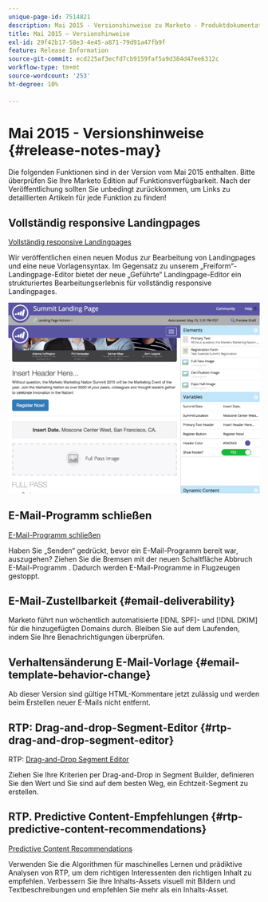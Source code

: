 ```yaml
---
unique-page-id: 7514821
description: Mai 2015 - Versionshinweise zu Marketo - Produktdokumentation
title: Mai 2015 – Versionshinweise
exl-id: 29f42b17-58e3-4e45-a871-79d91a47fb9f
feature: Release Information
source-git-commit: ecd225af3ecfd7cb9159faf5a9d384d47ee6312c
workflow-type: tm+mt
source-wordcount: '253'
ht-degree: 10%

---
```


# Mai 2015 - Versionshinweise {#release-notes-may}

Die folgenden Funktionen sind in der Version vom Mai 2015 enthalten. Bitte überprüfen Sie Ihre Marketo Edition auf Funktionsverfügbarkeit. Nach der Veröffentlichung sollten Sie unbedingt zurückkommen, um Links zu detaillierten Artikeln für jede Funktion zu finden!

## Vollständig responsive Landingpages

[Vollständig responsive Landingpages](/help/marketo/product-docs/demand-generation/landing-pages/guided-landing-pages/create-a-guided-landing-page.md)

Wir veröffentlichen einen neuen Modus zur Bearbeitung von Landingpages und eine neue Vorlagensyntax. Im Gegensatz zu unserem „Freiform“-Landingpage-Editor bietet der neue „Geführte“ Landingpage-Editor ein strukturiertes Bearbeitungserlebnis für vollständig responsive Landingpages.

![](assets/image2015-5-15-13-3a33-3a11.png)

## E-Mail-Programm schließen

[E-Mail-Programm schließen](/help/marketo/product-docs/email-marketing/email-programs/email-program-actions/abort-email-program.md)

Haben Sie „Senden“ gedrückt, bevor ein E-Mail-Programm bereit war, auszugehen? Ziehen Sie die Bremsen mit der neuen Schaltfläche Abbruch E-Mail-Programm . Dadurch werden E-Mail-Programme in Flugzeugen gestoppt.

## E-Mail-Zustellbarkeit  {#email-deliverability}

Marketo führt nun wöchentlich automatisierte [!DNL SPF]- und [!DNL DKIM] für die hinzugefügten Domains durch. Bleiben Sie auf dem Laufenden, indem Sie Ihre Benachrichtigungen überprüfen.

## Verhaltensänderung E-Mail-Vorlage {#email-template-behavior-change}

Ab dieser Version sind gültige HTML-Kommentare jetzt zulässig und werden beim Erstellen neuer E-Mails nicht entfernt.

## RTP: Drag-and-drop-Segment-Editor {#rtp-drag-and-drop-segment-editor}

RTP: [Drag-and-Drop Segment Editor](/help/marketo/product-docs/web-personalization/using-web-segments/web-segments.md)

Ziehen Sie Ihre Kriterien per Drag-and-Drop in Segment Builder, definieren Sie den Wert und Sie sind auf dem besten Weg, ein Echtzeit-Segment zu erstellen.

## RTP. Predictive Content-Empfehlungen {#rtp-predictive-content-recommendations}

[Predictive Content Recommendations](/help/marketo/product-docs/predictive-content/enabling-predictive-content/enable-predictive-content-for-web-rich-media.md)

Verwenden Sie die Algorithmen für maschinelles Lernen und prädiktive Analysen von RTP, um dem richtigen Interessenten den richtigen Inhalt zu empfehlen. Verbessern Sie Ihre Inhalts-Assets visuell mit Bildern und Textbeschreibungen und empfehlen Sie mehr als ein Inhalts-Asset.
